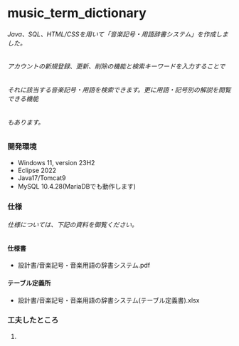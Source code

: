 # music_term_dictionary
###### Java、SQL、HTML/CSSを用いて「音楽記号・用語辞書システム」を作成しました。
###### アカウントの新規登録、更新、削除の機能と検索キーワードを入力することで
###### それに該当する音楽記号・用語を検索できます。更に用語・記号別の解説を閲覧できる機能
###### もあります。

### 開発環境
- Windows 11, version 23H2
- Eclipse 2022
- Java17/Tomcat9
- MySQL 10.4.28(MariaDBでも動作します)

### 仕様
###### 仕様については、下記の資料を御覧ください。

#### 仕様書
- 設計書/音楽記号・音楽用語の辞書システム.pdf

#### テーブル定義所
- 設計書/音楽記号・音楽用語の辞書システム(テーブル定義書).xlsx

### 工夫したところ
1.
